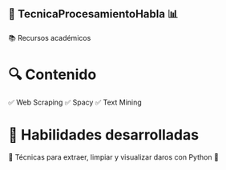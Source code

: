 ## 🧠 TecnicaProcesamientoHabla 📊

📚 Recursos académicos 

# 🔍 Contenido  
✅ Web Scraping
✅ Spacy
✅ Text Mining

# 🚀 Habilidades desarrolladas  

🧪 Técnicas para extraer, limpiar y visualizar daros con Python 🐍 
